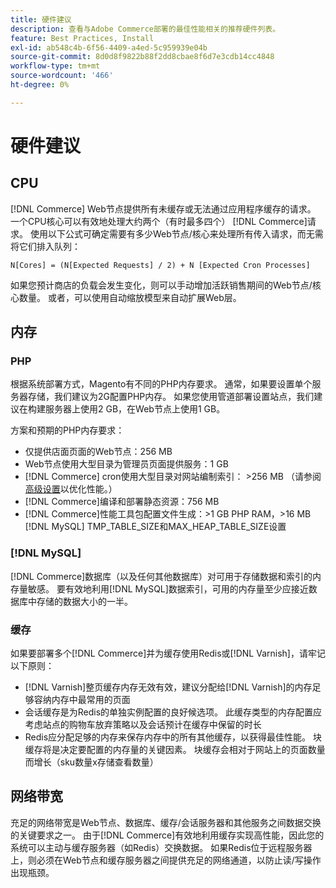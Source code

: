 ```yaml
---
title: 硬件建议
description: 查看与Adobe Commerce部署的最佳性能相关的推荐硬件列表。
feature: Best Practices, Install
exl-id: ab548c4b-6f56-4409-a4ed-5c959939e04b
source-git-commit: 8d0d8f9822b88f2dd8cbae8f6d7e3cdb14cc4848
workflow-type: tm+mt
source-wordcount: '466'
ht-degree: 0%

---
```


# 硬件建议

## CPU

[!DNL Commerce] Web节点提供所有未缓存或无法通过应用程序缓存的请求。 一个CPU核心可以有效地处理大约两个（有时最多四个） [!DNL Commerce]请求。 使用以下公式可确定需要有多少Web节点/核心来处理所有传入请求，而无需将它们排入队列：

```
N[Cores] = (N[Expected Requests] / 2) + N [Expected Cron Processes]
```

如果您预计商店的负载会发生变化，则可以手动增加活跃销售期间的Web节点/核心数量。 或者，可以使用自动缩放模型来自动扩展Web层。

## 内存

### PHP

根据系统部署方式，Magento有不同的PHP内存要求。  通常，如果要设置单个服务器存储，我们建议为2G配置PHP内存。  如果您使用管道部署设置站点，我们建议在构建服务器上使用2 GB，在Web节点上使用1 GB。

方案和预期的PHP内存要求：

* 仅提供店面页面的Web节点：256 MB
* Web节点使用大型目录为管理员页面提供服务：1 GB
* [!DNL Commerce] cron使用大型目录对网站编制索引： >256 MB （请参阅[高级设置](../performance/advanced-setup.md)以优化性能。）
* [!DNL Commerce]编译和部署静态资源：756 MB
* [!DNL Commerce]性能工具包配置文件生成：>1 GB PHP RAM，>16 MB [!DNL MySQL] TMP_TABLE_SIZE和MAX_HEAP_TABLE_SIZE设置

### [!DNL MySQL]

[!DNL Commerce]数据库（以及任何其他数据库）对可用于存储数据和索引的内存量敏感。 要有效地利用[!DNL MySQL]数据索引，可用的内存量至少应接近数据库中存储的数据大小的一半。

### 缓存

如果要部署多个[!DNL Commerce]并为缓存使用Redis或[!DNL Varnish]，请牢记以下原则：

* [!DNL Varnish]整页缓存内存无效有效，建议分配给[!DNL Varnish]的内存足够容纳内存中最常用的页面
* 会话缓存是为Redis的单独实例配置的良好候选项。  此缓存类型的内存配置应考虑站点的购物车放弃策略以及会话预计在缓存中保留的时长
* Redis应分配足够的内存来保存内存中的所有其他缓存，以获得最佳性能。  块缓存将是决定要配置的内存量的关键因素。  块缓存会相对于网站上的页面数量而增长（sku数量x存储查看数量）

## 网络带宽

充足的网络带宽是Web节点、数据库、缓存/会话服务器和其他服务之间数据交换的关键要求之一。 由于[!DNL Commerce]有效地利用缓存实现高性能，因此您的系统可以主动与缓存服务器（如Redis）交换数据。 如果Redis位于远程服务器上，则必须在Web节点和缓存服务器之间提供充足的网络通道，以防止读/写操作出现瓶颈。

